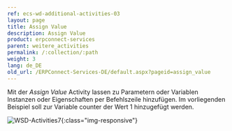 ```yaml
---
ref: ecs-wd-additional-activities-03
layout: page
title: Assign Value
description: Assign Value
product: erpconnect-services
parent: weitere_activities
permalink: /:collection/:path
weight: 3
lang: de_DE
old_url: /ERPConnect-Services-DE/default.aspx?pageid=assign_value
---
```


Mit der *Assign Value* Activity lassen zu Parametern oder Variablen Instanzen oder Eigenschaften per Befehlszeile hinzufügen. Im vorliegenden Beispiel soll zur Variable counter der Wert 1 hinzugefügt werden.

![WSD-Activities7](/img/content/WSD-Activities7.png){:class="img-responsive"}